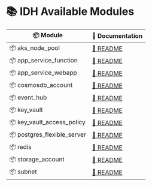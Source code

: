 # 📚 IDH Available Modules

| 📦 Module | 📄 Documentation |
|-----------|------------------|
| 📦 aks_node_pool | [📄 README](aks_node_pool/README.md) |
| 📦 app_service_function | [📄 README](app_service_function/README.md) |
| 📦 app_service_webapp | [📄 README](app_service_webapp/README.md) |
| 📦 cosmosdb_account | [📄 README](cosmosdb_account/README.md) |
| 📦 event_hub | [📄 README](event_hub/README.md) |
| 📦 key_vault | [📄 README](key_vault/README.md) |
| 📦 key_vault_access_policy | [📄 README](key_vault_access_policy/README.md) |
| 📦 postgres_flexible_server | [📄 README](postgres_flexible_server/README.md) |
| 📦 redis | [📄 README](redis/README.md) |
| 📦 storage_account | [📄 README](storage_account/README.md) |
| 📦 subnet | [📄 README](subnet/README.md) |
